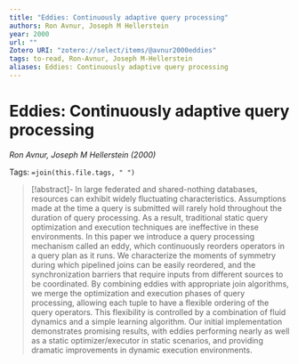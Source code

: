```yaml
---
title: "Eddies: Continuously adaptive query processing"
authors: Ron Avnur, Joseph M Hellerstein
year: 2000
url: ""
Zotero URI: "zotero://select/items/@avnur2000eddies"
tags: to-read, Ron-Avnur, Joseph M-Hellerstein
aliases: Eddies: Continuously adaptive query processing
---
```


# Eddies: Continuously adaptive query processing  
_Ron Avnur, Joseph M Hellerstein (2000)_

Tags: `=join(this.file.tags, " ")`

> [!abstract]-
> In large federated and shared-nothing databases, resources can exhibit widely fluctuating characteristics. Assumptions made at the time a query is submitted will rarely hold throughout the duration of query processing. As a result, traditional static query optimization and execution techniques are ineffective in these environments. In this paper we introduce a query processing mechanism called an eddy, which continuously reorders operators in a query plan as it runs. We characterize the moments of symmetry during which pipelined joins can be easily reordered, and the synchronization barriers that require inputs from different sources to be coordinated. By combining eddies with appropriate join algorithms, we merge the optimization and execution phases of query processing, allowing each tuple to have a flexible ordering of the query operators. This flexibility is controlled by a combination of fluid dynamics and a simple learning algorithm. Our initial implementation demonstrates promising results, with eddies performing nearly as well as a static optimizer/executor in static scenarios, and providing dramatic improvements in dynamic execution environments.


